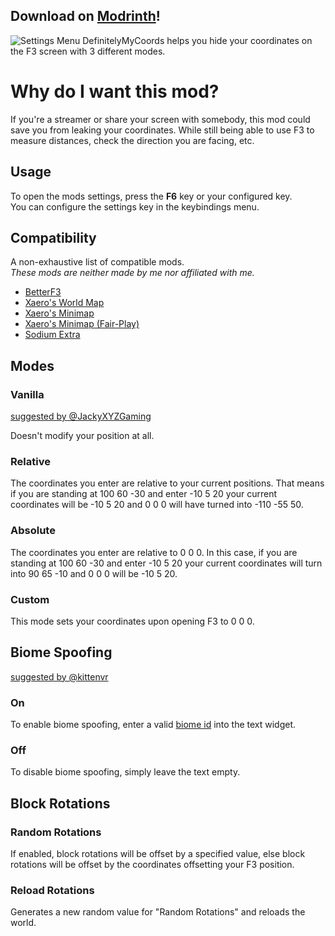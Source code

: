 ## Download on [Modrinth](https://modrinth.com/mod/definitelymycoords)!  
![Settings Menu](https://cdn.modrinth.com/data/M4Fyp5vW/images/01d7761e5ae7ef0ea2f50b00b947c29b81148703.png)
DefinitelyMyCoords helps you hide your coordinates on the F3 screen with 3 different modes.

# Why do I want this mod?

If you're a streamer or share your screen with somebody, 
this mod could save you from leaking your coordinates. 
While still being able to use F3 to measure distances, 
check the direction you are facing, etc.

## Usage

To open the mods settings, press the **F6** key or your configured key.  
You can configure the settings key in the keybindings menu.

## Compatibility

A non-exhaustive list of compatible mods.  
*These mods are neither made by me nor affiliated with me.*

- [BetterF3](https://modrinth.com/mod/betterf3)
- [Xaero's World Map](https://modrinth.com/mod/xaeros-world-map)
- [Xaero's Minimap](https://modrinth.com/mod/xaeros-minimap)
- [Xaero's Minimap (Fair-Play)](https://modrinth.com/mod/xaeros-minimap-fair)
- [Sodium Extra](https://modrinth.com/mod/sodium-extra)

## Modes

### Vanilla
[suggested by @JackyXYZGaming](https://github.com/agent-LuluDodo/DefinitelyMyCoords/issues/9)

Doesn't modify your position at all.

### Relative

The coordinates you enter are relative to your current positions. That means if you are standing at 100 60 -30 and enter -10 5 20 your current coordinates will be -10 5 20 and 0 0 0 will have turned into -110 -55 50.

### Absolute

The coordinates you enter are relative to 0 0 0. In this case, if you are standing at 100 60 -30 and enter -10 5 20 your current coordinates will turn into 90 65 -10 and 0 0 0 will be -10 5 20.

### Custom

This mode sets your coordinates upon opening F3 to 0 0 0.

## Biome Spoofing
[suggested by @kittenvr](https://github.com/agent-LuluDodo/DefinitelyMyCoords/issues/5)

### On

To enable biome spoofing, enter a valid [biome id](https://minecraft.wiki/w/Biome#Biome_IDs) into the text widget.

### Off

To disable biome spoofing, simply leave the text empty.

## Block Rotations

### Random Rotations

If enabled, block rotations will be offset by a specified value, else block rotations will be offset by the coordinates offsetting your F3 position.

### Reload Rotations

Generates a new random value for "Random Rotations" and reloads the world.
